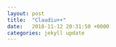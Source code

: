 ```yaml
---
layout: post
title:  "Claudiu++"
date:   2018-11-12 20:31:50 +0000
categories: jekyll update
---
```


[click me if you dare]: https://www.youtube.com/watch?v=LYE3riHLptI&t=8s
